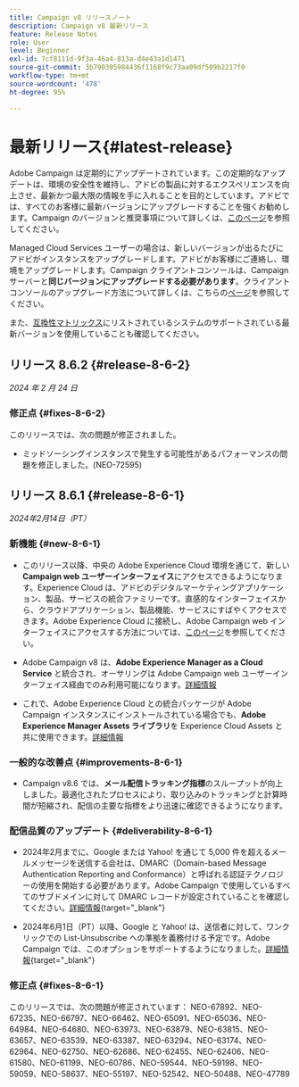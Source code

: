 ```yaml
---
title: Campaign v8 リリースノート
description: Campaign v8 最新リリース
feature: Release Notes
role: User
level: Beginner
exl-id: 7cf8111d-9f3a-46a4-813a-d4e43a1d1471
source-git-commit: 3b790305984436f1168f9c73aa09df509b2217f0
workflow-type: tm+mt
source-wordcount: '478'
ht-degree: 95%

---
```


# 最新リリース{#latest-release}

Adobe Campaign は定期的にアップデートされています。この定期的なアップデートは、環境の安全性を維持し、アドビの製品に対するエクスペリエンスを向上させ、最新かつ最大限の情報を手に入れることを目的としています。アドビでは、すべてのお客様に最新バージョンにアップグレードすることを強くお勧めします。Campaign のバージョンと推奨事項について詳しくは、[このページ](upgrades.md)を参照してください。

Managed Cloud Services ユーザーの場合は、新しいバージョンが出るたびにアドビがインスタンスをアップグレードします。アドビがお客様にご連絡し、環境をアップグレードします。Campaign クライアントコンソールは、Campaign サーバーと&#x200B;**同じバージョンにアップグレードする必要があります**。クライアントコンソールのアップグレード方法について詳しくは、こちらの[ページ](../start/connect.md#upgrade-ac-console)を参照してください。

また、[互換性マトリックス](compatibility-matrix.md)にリストされているシステムのサポートされている最新バージョンを使用していることも確認してください。


## リリース 8.6.2 {#release-8-6-2}

_2024 年 2 月 24 日_

### 修正点 {#fixes-8-6-2}

このリリースでは、次の問題が修正されました。

* ミッドソーシングインスタンスで発生する可能性があるパフォーマンスの問題を修正しました。(NEO-72595)

## リリース 8.6.1 {#release-8-6-1}

_2024年2月14日（PT）_

### 新機能 {#new-8-6-1}

* このリリース以降、中央の Adobe Experience Cloud 環境を通じて、新しい **Campaign web ユーザーインターフェイス**&#x200B;にアクセスできるようになります。Experience Cloud は、アドビのデジタルマーケティングアプリケーション、製品、サービスの統合ファミリーです。直感的なインターフェイスから、クラウドアプリケーション、製品機能、サービスにすばやくアクセスできます。Adobe Experience Cloud に接続し、Adobe Campaign web インターフェイスにアクセスする方法については、[このページ](campaign-ui.md#ac-web-ui)を参照してください。


* Adobe Campaign v8 は、**Adobe Experience Manager as a Cloud Service** と統合され、オーサリングは Adobe Campaign web ユーザーインターフェイス経由でのみ利用可能になります。[詳細情報](../connect/ac-aem.md)

* これで、Adobe Experience Cloud との統合パッケージが Adobe Campaign インスタンスにインストールされている場合でも、**Adobe Experience Manager Assets ライブラリ**&#x200B;を Experience Cloud Assets と共に使用できます。[詳細情報](../connect/ac-aem.md#assets-library)

### 一般的な改善点 {#improvements-8-6-1}

* Campaign v8.6 では、**メール配信トラッキング指標**&#x200B;のスループットが向上しました。最適化されたプロセスにより、取り込みのトラッキングと計算時間が短縮され、配信の主要な指標をより迅速に確認できるようになります。


### 配信品質のアップデート {#deliverability-8-6-1}

* 2024年2月までに、Google または Yahoo! を通じて 5,000 件を超えるメールメッセージを送信する会社は、DMARC（Domain-based Message Authentication Reporting and Conformance）と呼ばれる認証テクノロジーの使用を開始する必要があります。Adobe Campaign で使用しているすべてのサブドメインに対して DMARC レコードが設定されていることを確認してください。[詳細情報](https://experienceleague.adobe.com/docs/deliverability-learn/deliverability-best-practice-guide/additional-resources/technotes/implement-dmarc.html?lang=ja){target="_blank"}

* 2024年6月1日（PT）以降、Google と Yahoo! は、送信者に対して、ワンクリックでの List-Unsubscribe への準拠を義務付ける予定です。Adobe Campaign では、このオプションをサポートするようになりました。[詳細情報](https://experienceleague.adobe.com/docs/deliverability-learn/deliverability-best-practice-guide/additional-resources/campaign/acc-technical-recommendations.html?lang=ja#one-click-list-unsubscribe){target="_blank"}


### 修正点 {#fixes-8-6-1}

このリリースでは、次の問題が修正されています：
NEO-67892、NEO-67235、NEO-66797、NEO-66462、NEO-65091、NEO-65036、NEO-64984、NEO-64680、NEO-63973、NEO-63879、NEO-63815、NEO-63657、NEO-63539、NEO-63387、NEO-63294、NEO-63174、NEO-62964、NEO-62750、NEO-62686、NEO-62455、NEO-62406、NEO-61580、NEO-61199、NEO-60786、NEO-59544、NEO-59198、NEO-59059、NEO-58637、NEO-55197、NEO-52542、NEO-50488、NEO-47789